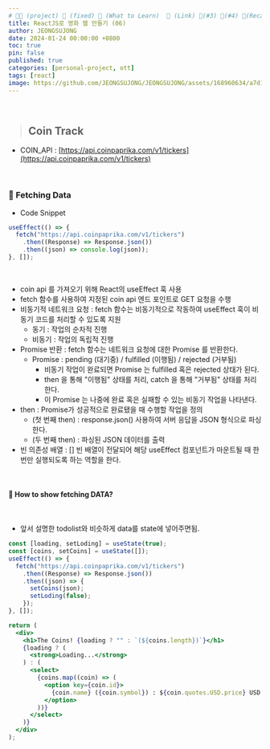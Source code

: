 ```yaml
---
# 👨‍💻 (project) 📌 (fixed) 📖 (What to Learn)  🌱 (Link) 🧷(#3) 📌(#4) 👀(Recap)
title: ReactJS로 영화 웹 만들기 (06)
author: JEONGSUJONG
date: 2024-01-24 00:00:00 +0800
toc: true
pin: false
published: true
categories: [personal-project, ott]
tags: [react]
image: https://github.com/JEONGSUJONG/JEONGSUJONG/assets/168960634/a7d1fbfa-583b-40c9-b3be-1fc0e42ba1e0
---
```


<br>

> ## Coin Track

- COIN_API : [https://api.coinpaprika.com/v1/tickers](https://api.coinpaprika.com/v1/tickers)

<br>

### 🧷 Fetching Data

- Code Snippet

```jsx
useEffect(() => {
  fetch("https://api.coinpaprika.com/v1/tickers")
    .then((Response) => Response.json())
    .then((json) => console.log(json));
}, []);
```

<br>

- coin api 를 가져오기 위해 React의 useEffect 훅 사용
- fetch 함수를 사용하여 지정된 coin api 엔드 포인트로 GET 요청을 수행
- 비동기적 네트워크 요청 : fetch 함수는 비동기적으로 작동하여 useEffect 훅이 비동기 코드를 처리할 수 있도록 지원
    - 동기 : 작업의 순차적 진행
    - 비동기 : 작업의 독립적 진행
- Promise 반환 : fetch 함수는 네트워크 요청에 대한 Promise 를 반환한다.
    - Promise : pending (대기중) / fulfilled (이행됨) / rejected (거부됨)
        - 비동기 작업이 완료되면 Promise 는 fulfilled 혹은 rejected 상태가 된다.
        - then 을 통해 "이행됨" 상태를 처리, catch 을 통해 "거부됨" 상태를 처리한다.
        - 이 Promise 는 나중에 완료 혹은 실패할 수 있는 비동기 작업을 나타낸다.
- then : Promise가 성공적으로 완료됐을 때 수행할 작업을 정의
    - (첫 번째 then) : response.json() 사용하여 서버 응답을 JSON 형식으로 파싱한다.
    - (두 번째 then) : 파싱된 JSON 데이터를 출력
- 빈 의존성 배열 : [] 빈 배열이 전달되어 해당 useEffect 컴포넌트가 마운트될 때 한 번만 실행되도록 하는 역할을 한다.

<br>


#### 📌 How to show fetching DATA?

<br>

- 앞서 설명한 todolist와 비슷하게 data를 state에 넣어주면됨.

```jsx
const [loading, setLoding] = useState(true);
const [coins, setCoins] = useState([]);
useEffect(() => {
  fetch("https://api.coinpaprika.com/v1/tickers")
    .then((Response) => Response.json())
    .then((json) => {
      setCoins(json);
      setLoding(false);
    });
}, []);
```

```jsx
return (
  <div>
    <h1>The Coins! {loading ? "" : `(${coins.length})`}</h1>
    {loading ? (
      <strong>Loading...</strong>
    ) : (
      <select>
        {coins.map((coin) => (
          <option key={coin.id}>
            {coin.name} ({coin.symbol}) : ${coin.quotes.USD.price} USD
          </option>
        ))}
      </select>
    )}
  </div>
);
```

<!-- ![gif](https://github.com/JEONGSUJONG/readme-main/assets/142254876/010c468b-7486-4d5a-9623-5b3792a66a1d){: width=100% height=100% .normal} -->